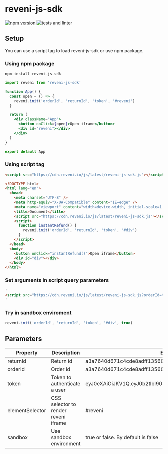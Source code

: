 # reveni-js-sdk

[![npm version](https://badge.fury.io/js/reveni-js-sdk.svg)](https://badge.fury.io/js/reveni-js-sdk)
![tests and linter](https://github.com/reveni-io/reveni-js-sdk/actions/workflows/main.yml/badge.svg)

## Setup

You can use a script tag to load reveni-js-sdk or use npm package.

### Using npm package

```
npm install reveni-js-sdk
```

```jsx
import reveni from 'reveni-js-sdk'

function App() {
  const open = () => {
    reveni.init('orderId', 'returnId', 'token', '#reveni')
  }

  return (
    <div className="App">
      <button onClick={open}>Open iframe</button>
      <div id="reveni"></div>
    </div>
  )
}

export default App
```

### Using script tag

```html
<script src="https://cdn.reveni.io/js/latest/reveni-js-sdk.js"></script>
```

```html
<!DOCTYPE html>
<html lang="en">
  <head>
    <meta charset="UTF-8" />
    <meta http-equiv="X-UA-Compatible" content="IE=edge" />
    <meta name="viewport" content="width=device-width, initial-scale=1.0" />
    <title>Document</title>
    <script src="https://cdn.reveni.io/js/latest/reveni-js-sdk.js"></script>
    <script>
      function instantRefund() {
        reveni.init('orderId', 'returnId', 'token', '#div')
      }
    </script>
  </head>
  <body>
    <button onClick="instantRefund()">Open iframe</button>
    <div id="div"></div>
  </body>
</html>
```

### Set arguments in script query parameters

```html
'
<script src="https://cdn.reveni.io/js/latest/reveni-js-sdk.js?orderId=test&returnId=test2&elementSelector=#div&token=tokenTest"></script>
'
```

### Try in sandbox enviroment

```js
reveni.init('orderId', 'returnId', 'token', '#div', true)
```

## Parameters

| Property        | Description                          | Example                                                       |
| --------------- | ------------------------------------ | ------------------------------------------------------------- |
| returnId        | Return id                            | a3a7640d671c4cde8adff13560e25f7b                              |
| orderId         | Order id                             | a3a7640d671c4cde8adff13560e25f7b                              |
| token           | Token to authenticate a user         | eyJ0eXAiOiJKV1Q.eyJ0b2tlbl90eXBlIjoiYWNjZXNzIiwifQ.vWXQ2gwzuM |
| elementSelector | CSS selector to render reveni iframe | #reveni                                                       |
| sandbox         | Use sandbox environment              | true or false. By default is false                            |
